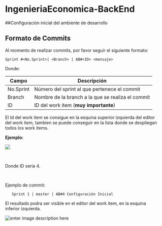# IngenieriaEconomica-BackEnd


##Configuración inicial del ambiente de desarrollo


## **Formato de Commits**

Al momento de realizar commits, por favor seguir el siguiente formato:

    Sprint #<No.Sprint>| <Branch> | AB#<ID> <mensaje>

Donde:
	
|  Campo|Descripción  |
|--|--|
|  No.Sprint|Número del sprint al que pertenece el commit |
|Branch|Nombre de la branch a la que se realiza el commit|
|ID|ID del work item (**muy importante**)|

El Id del work item se consigue en la esquina superior izquierda del editor del work item, tambien se puede conseguir en la lista donde se despliegan todos los work items.

**Ejemplo:**

![](https://lh3.googleusercontent.com/E9m6gJSRSG7QvK1Yd768DYd9JIXCTKs9auorRUU5QNuYjGrV8PFoSpSqy5INcf3_uPMjqxONZdYB)
<p>&nbsp;</p>
Donde ID seria 4.
<p>&nbsp;</p>
Ejemplo de commit:

       Sprint 1 | master | AB#4 Configuración Inicial


El resultado podra ser visible en el editor del work item, en la esquina inferior izquierda.

![enter image description here](https://lh3.googleusercontent.com/XuKB2QTa-hL2VIF4j7QZWhP4aM9wFykOcHqckVBj8rqIgdE_TUWDFGLjjX8JhS0DpOXuS7RnX_m-)
